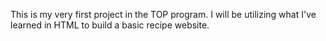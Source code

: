This is my very first project in the TOP program.
I will be utilizing what I've learned in HTML to build a basic recipe website.
